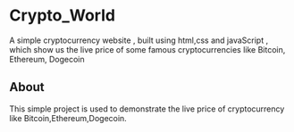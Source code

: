 # Crypto_World
A simple cryptocurrency website , built using html,css and javaScript , which show us the live price of some famous cryptocurrencies like Bitcoin, Ethereum, Dogecoin
## About 
This simple project is used to demonstrate the live price of cryptocurrency like Bitcoin,Ethereum,Dogecoin.

